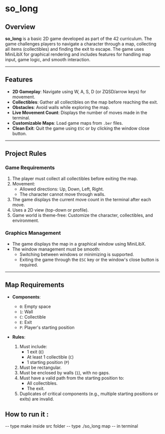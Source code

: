 # so_long

## Overview

**so_long** is a basic 2D game developed as part of the 42 curriculum. The game challenges players to navigate a character through a map, collecting all items (collectibles) and finding the exit to escape. The game uses MiniLibX for graphical rendering and includes features for handling map input, game logic, and smooth interaction.

---

## Features
- **2D Gameplay**: Navigate using W, A, S, D (or ZQSD/arrow keys) for movement.
- **Collectibles**: Gather all collectibles on the map before reaching the exit.
- **Obstacles**: Avoid walls while exploring the map.
- **Live Movement Count**: Displays the number of moves made in the terminal.
- **Customizable Maps**: Load game maps from `.ber` files.
- **Clean Exit**: Quit the game using `ESC` or by clicking the window close button.

---

## Project Rules

### Game Requirements
1. The player must collect all collectibles before exiting the map.
2. Movement:
   - Allowed directions: Up, Down, Left, Right.
   - The character cannot move through walls.
3. The game displays the current move count in the terminal after each move.
4. Uses a 2D view (top-down or profile).
5. Game world is theme-free: Customize the character, collectibles, and environment.

### Graphics Management
- The game displays the map in a graphical window using MiniLibX.
- The window management must be smooth:
  - Switching between windows or minimizing is supported.
  - Exiting the game through the `ESC` key or the window's close button is required.

---

## Map Requirements

- **Components**:
  - `0`: Empty space
  - `1`: Wall
  - `C`: Collectible
  - `E`: Exit
  - `P`: Player's starting position

- **Rules**:
  1. Must include:
     - 1 exit (`E`)
     - At least 1 collectible (`C`)
     - 1 starting position (`P`)
  2. Must be rectangular.
  3. Must be enclosed by walls (`1`), with no gaps.
  4. Must have a valid path from the starting position to:
     - All collectibles.
     - The exit.
  5. Duplicates of critical components (e.g., multiple starting positions or exits) are invalid.

## How to run it : 
  -- type make inside src folder
  -- type ./so_long map   -- in terminal 
